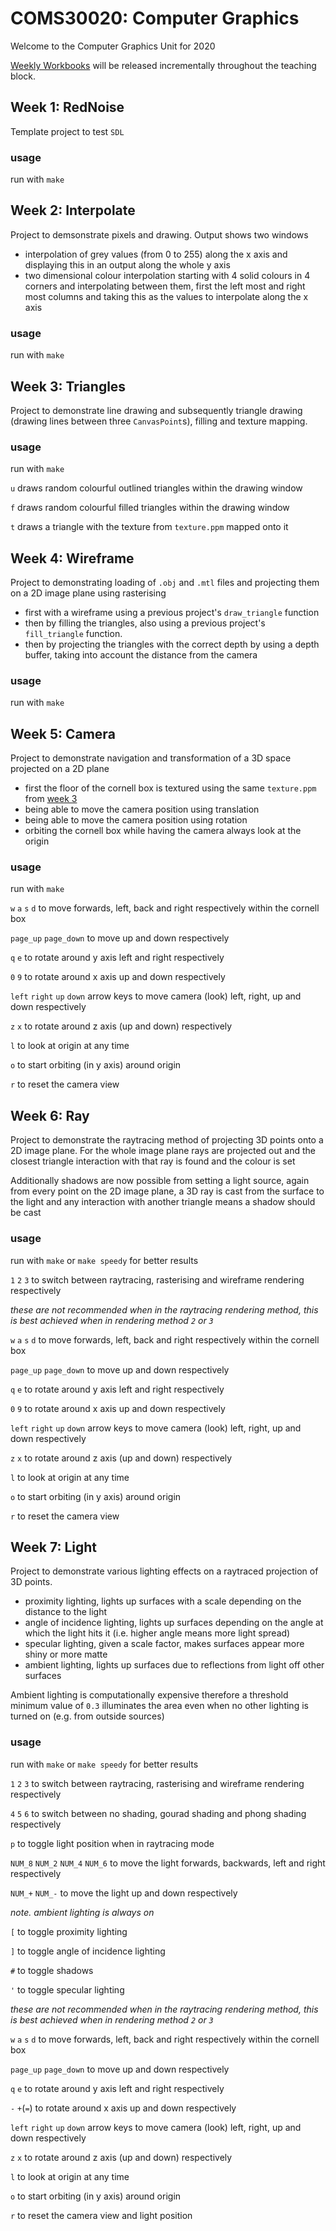 # COMS30020: Computer Graphics

Welcome to the Computer Graphics Unit for 2020

<a href="https://github.com/drslock/CG2020/tree/master/Weekly%20Workbooks">Weekly Workbooks</a> will be released incrementally throughout the teaching block.

## Week 1: RedNoise

Template project to test `SDL`

### usage

run with `make`

## Week 2: Interpolate

Project to demsonstrate pixels and drawing. Output shows two windows

- interpolation of grey values (from 0 to 255) along the x axis and displaying this in an output along the whole y axis
- two dimensional colour interpolation starting with 4 solid colours in 4 corners and interpolating between them, first the left most and right most columns and taking this as the values to interpolate along the x axis

### usage

run with `make`

## Week 3: Triangles

Project to demonstrate line drawing and subsequently triangle drawing (drawing lines between three `CanvasPoint`s), filling and texture mapping.

### usage

run with `make`

`u` draws random colourful outlined triangles within the drawing window

`f` draws random colourful filled triangles within the drawing window

`t` draws a triangle with the texture from `texture.ppm` mapped onto it

## Week 4: Wireframe

Project to demonstrating loading of `.obj` and `.mtl` files and projecting them on a 2D image plane using rasterising

- first with a wireframe using a previous project's `draw_triangle` function
- then by filling the triangles, also using a previous project's `fill_triangle` function.
- then by projecting the triangles with the correct depth by using a depth buffer, taking into account the distance from the camera

### usage

run with `make`

## Week 5: Camera

Project to demonstrate navigation and transformation of a 3D space projected on a 2D plane

- first the floor of the cornell box is textured using the same `texture.ppm` from [week 3](#Week-3:-Triangles)
- being able to move the camera position using translation
- being able to move the camera position using rotation
- orbiting the cornell box while having the camera always look at the origin

### usage

run with `make`

`w` `a` `s` `d` to move forwards, left, back and right respectively within the cornell box

`page_up` `page_down` to move up and down respectively

`q` `e` to rotate around y axis left and right respectively

`0` `9` to rotate around x axis up and down respectively

`left` `right` `up` `down` arrow keys to move camera (look) left, right, up and down respectively

`z` `x` to rotate around z axis (up and down) respectively

`l` to look at origin at any time

`o` to start orbiting (in y axis) around origin

`r` to reset the camera view

## Week 6: Ray

Project to demonstrate the raytracing method of projecting 3D points onto a 2D image plane. For the whole image plane rays are projected out and the closest triangle interaction with that ray is found and the colour is set

Additionally shadows are now possible from setting a light source, again from every point on the 2D image plane, a 3D ray is cast from the surface to the light and any interaction with another triangle means a shadow should be cast

### usage

run with `make` or `make speedy` for better results

`1` `2` `3` to switch between raytracing, rasterising and wireframe rendering respectively

_these are not recommended when in the raytracing rendering method, this is best achieved when in rendering method `2` or `3`_

`w` `a` `s` `d` to move forwards, left, back and right respectively within the cornell box

`page_up` `page_down` to move up and down respectively

`q` `e` to rotate around y axis left and right respectively

`0` `9` to rotate around x axis up and down respectively

`left` `right` `up` `down` arrow keys to move camera (look) left, right, up and down respectively

`z` `x` to rotate around z axis (up and down) respectively

`l` to look at origin at any time

`o` to start orbiting (in y axis) around origin

`r` to reset the camera view

## Week 7: Light

Project to demonstrate various lighting effects on a raytraced projection of 3D points.

- proximity lighting, lights up surfaces with a scale depending on the distance to the light
- angle of incidence lighting, lights up surfaces depending on the angle at which the light hits it (i.e. higher angle means more light spread)
- specular lighting, given a scale factor, makes surfaces appear more shiny or more matte
- ambient lighting, lights up surfaces due to reflections from light off other surfaces

Ambient lighting is computationally expensive therefore a threshold minimum value of `0.3` illuminates the area even when no other lighting is turned on (e.g. from outside sources)

### usage

run with `make` or `make speedy` for better results

`1` `2` `3` to switch between raytracing, rasterising and wireframe rendering respectively

`4` `5` `6` to switch between no shading, gourad shading and phong shading respectively

`p` to toggle light position when in raytracing mode

`NUM_8` `NUM_2` `NUM_4` `NUM_6` to move the light forwards, backwards, left and right respectively

`NUM_+` `NUM_-` to move the light up and down respectively

_note. ambient lighting is always on_

`[` to toggle proximity lighting

`]` to toggle angle of incidence lighting

`#` to toggle shadows

`'` to toggle specular lighting

_these are not recommended when in the raytracing rendering method, this is best achieved when in rendering method `2` or `3`_

`w` `a` `s` `d` to move forwards, left, back and right respectively within the cornell box

`page_up` `page_down` to move up and down respectively

`q` `e` to rotate around y axis left and right respectively

`-` `+`(`=`) to rotate around x axis up and down respectively

`left` `right` `up` `down` arrow keys to move camera (look) left, right, up and down respectively

`z` `x` to rotate around z axis (up and down) respectively

`l` to look at origin at any time

`o` to start orbiting (in y axis) around origin

`r` to reset the camera view and light position
